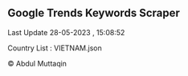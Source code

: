 

## Google Trends Keywords Scraper 
 
Last Update 28-05-2023 , 15:08:52

Country List :
VIETNAM.json



© Abdul Muttaqin 
